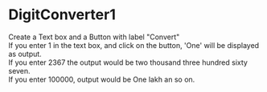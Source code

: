 # DigitConverter1
Create a Text box and a Button with label "Convert"<br>
If you enter 1 in the text box, and click on the button, 'One' will be displayed as 
output.<br>
If you enter 2367 the output would be two thousand three hundred sixty seven.<br>
If you enter 100000, output would be One lakh an so on.<br>
